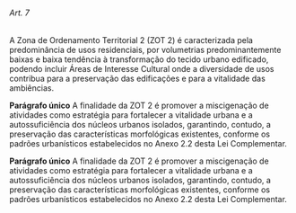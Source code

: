 
###### Art. 7
A Zona de Ordenamento Territorial 2 (ZOT 2) é caracterizada pela predominância de usos residenciais, por volumetrias predominantemente baixas e baixa tendência à transformação do tecido urbano edificado, podendo incluir Áreas de Interesse Cultural onde a diversidade de usos contribua para a preservação das edificações e para a vitalidade das ambiências.

**Parágrafo único** A finalidade da ZOT 2 é promover a miscigenação de atividades como estratégia para fortalecer a vitalidade urbana e a autossuficiência dos núcleos urbanos isolados, garantindo, contudo, a preservação das características morfológicas existentes, conforme os padrões urbanísticos estabelecidos no Anexo 2.2 desta Lei Complementar.

**Parágrafo único** A finalidade da ZOT 2 é promover a miscigenação de atividades como estratégia para fortalecer a vitalidade urbana e a autossuficiência dos núcleos urbanos isolados, garantindo, contudo, a preservação das características morfológicas existentes, conforme os padrões urbanísticos estabelecidos no Anexo 2.2 desta Lei Complementar.
